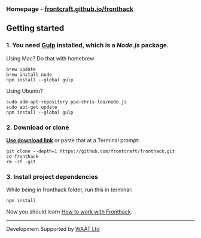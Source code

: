 ### Homepage - [frontcraft.github.io/fronthack](http://frontcraft.github.io/fronthack/)

## Getting started

### 1. You need [Gulp](http://gulpjs.com/) installed, which is a _Node.js_ package.

Using Mac? Do that with homebrew
```
brew update
brew install node
npm install --global gulp
```

Using Ubuntu?
```
sudo add-apt-repository ppa:chris-lea/node.js
sudo apt-get update
npm install --global gulp
```


### 2. Download or clone

**[Use download link](https://github.com/frontcraft/fronthack/archive/master.zip)**
or paste that at a Terminal prompt:
```
git clone --depth=1 https://github.com/frontcraft/fronthack.git
cd fronthack
rm -rf .git
```


### 3. Install project dependencies

While being in fronthack folder, run this in terminal:
```
npm install
```
Now you should learn [How to work with Fronthack](https://github.com/frontcraft/fronthack/wiki/2.-How-to-work-with-Fronthack).

----------

Development Supported by [WAAT Ltd](http://waat.eu)
